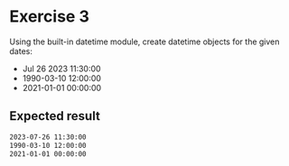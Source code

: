 # Exercise 3

Using the built-in datetime module, create datetime objects for the given dates:

- Jul 26 2023 11:30:00
- 1990-03-10 12:00:00
- 2021-01-01 00:00:00

## Expected result

```cmd
2023-07-26 11:30:00
1990-03-10 12:00:00
2021-01-01 00:00:00
```
